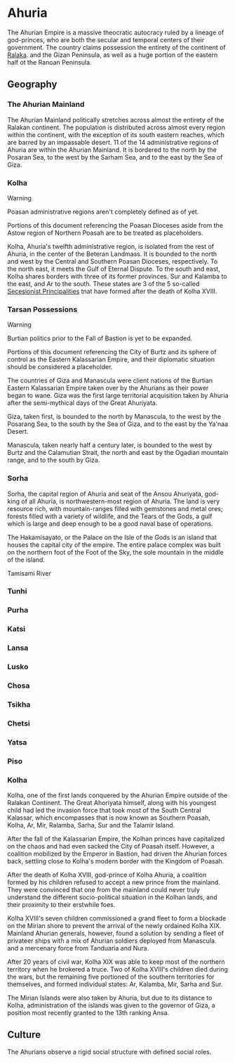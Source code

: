 # Ahuria

The Ahurian Empire is a massive theocratic autocracy ruled by a lineage of god-princes, who are both the secular and temporal centers of their government. The country claims possession the entirety of the continent of [Ralaka](/continents/ralaka). and the Gizan Peninsula, as well as a huge portion of the eastern half ot the Ranoan Peninsula.


## Geography

### The Ahurian Mainland

The Ahurian Mainland politically stretches across almost the entirety of the Ralakan continent. The population is distributed across almost every region within the continent, with the exception of its south eastern reaches, which are barred by an impassable desert. 11 of the 14 administrative regions of Ahuria are within the Ahurian Mainland. It is bordered to the north by the Posaran Sea, to the west by the Sarham Sea, and to the east by the Sea of Giza.

### Kolha

> [!WARNING]
> Poasan administrative regions aren't completely defined as of yet.
> 
> Portions of this document referencing the Poasan Dioceses aside from
> the Astow region of Northern Poasah are to be treated as 
> placeholders.

Kolha, Ahuria's twelfth administrative region, is isolated from the rest of Ahuria, in the center of the Beteran Landmass. It is bounded to the north and west by the Central and Southern Poasan Dioceses, respectively. To the north east, it meets the Gulf of Eternal Dispute. To the south and east, Kolha shares borders with three of its former provinces. Sur and Kalamba to the east, and Ar to the south. These states are 3 of the 5 so-called [Secesionist Principalities](/articles/secessionist-principalities.md) tnat have formed after the death of Kolha XVIII.

### Tarsan Possessions

> [!WARNING]
> Burtian politics prior to the Fall of Bastion is yet to be expanded.
> 
> Portions of this document referencing the City of Burtz and its
> sphere of control as the Eastern Kalassarian Empire, and their
> diplomatic situation should be considered a placeholder.

The countries of Giza and Manascula were client nations of the Burtian Eastern Kalassarian Empire taken over by the Ahurians as their power began to wane. Giza was the first large territorial acquisition taken by Ahuria after the semi-mythical days of the Great Ahuriyata.

Giza, taken first, is bounded to the north by Manascula, to the west by the Posarang Sea, to the south by the Sea of Giza, and to the east by the Ya'naa Desert.

Manascula, taken nearly half a century later, is bounded to the west by Burtz and the Calamutian Strait, the north and east by the Ogadian mountain range, and to the south by Giza.

### Sorha

Sorha, the capital region of Ahuria and seat of the Ansou Ahuriyata, god-king of all Ahuria, is northwestern-most region of Ahuria. The land is very resource
rich, with mountain-ranges filled with gemstones and metal ores; forests filled with a variety of wildlife, and the Tears of the Gods, a gulf which is large and
deep enough to be a good naval base of operations.

The Hakamisayato, or the Palace on the Isle of the Gods is an island that houses the capital city of the empire. The entire palace complex was built on the northern foot of the Foot of the Sky, the sole mountain in the middle of the island.

Tamisami River

### Tunhi
### Purha
### Katsi
### Lansa
### Lusko
### Chosa
### Tsikha
### Chetsi
### Yatsa
### Piso
### Kolha

Kolha, one of the first lands conquered by the Ahurian Empire outside of the
Ralakan Continent. The Great Ahoriyata himself, along with his youngest child
had led the invasion force that took most of the South Central Kalassar, which
encompasses that is now known as Southern Poasah, Kolha, Ar, Mir,
Ralamba, Sarha, Sur and the Talamir Island.

After the fall of the Kalassarian Empire, the Kolhan princes have capitalized on
the chaos and had even sacked the City of Poasah itself. However, a coalition
mobilized by the Emperor in Bastion, had driven the Ahurian forces back,
settling close to Kolha's modern border with the Kingdom of Poasah.

After the death of Kolha XVIII, god-prince of Kolha Ahuria, a coalition formed by
his children refused to accept a new prince from the mainland. They were
convinced that one from the mainland could never truly understand the different
socio-political situation in the Kolhan lands, and their proximity to their
erstwhile foes. 

Kolha XVIII's seven children commissioned a grand fleet to form a blockade on the
Mirian shore to prevent the arrival of the newly ordained Kolha XIX. Mainland
Ahurian generals, however, found a solution by sending a fleet of privateer
ships with a mix of Ahurian soldiers deployed from Manascula. and a mercenary
force from Tanduaria and Nura. 

After 20 years of civil war, Kolha XIX was able to keep most of the northern
territory when he brokered a truce. Two of Kolha XVIII's children died during the
wars, but the remaining five portioned of the southern territories for
themselves, and formed individual states: Ar, Kalamba, Mir, Sarha and Sur.

The Mirian Islands were also taken by Ahuria, but due to its distance to Kolha,
administration of the islands was given to the governor of Giza, a position most
recently granted to the 13th ranking Ansa.

## Culture

The Ahurians observe a rigid social structure with defined social roles. 
